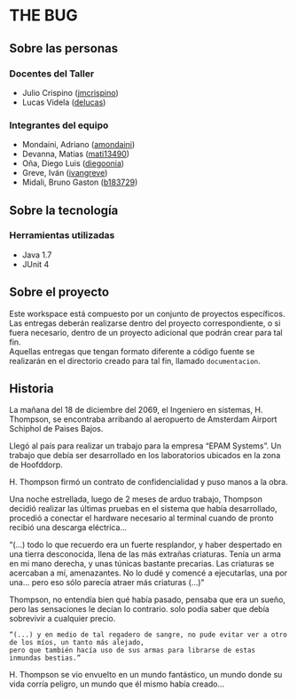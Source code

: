 ﻿# THE BUG

## Sobre las personas

### Docentes del Taller

* Julio Crispino ([jmcrispino](https://github.com/jmcrispino))
* Lucas Videla ([delucas](https://github.com/delucas))

### Integrantes del equipo

* Mondaini, Adriano ([amondaini](https://github.com/amondaini))
* Devanna, Matias   ([mati13490](https://github.com/mati13490))
* Oña, Diego Luis   ([diegoonia](https://github.com/diegoonia))
* Greve, Iván	    ([ivangreve](https://github.com/ivangreve))
* Midali, Bruno Gaston  ([b183729](https://github.com/b183729))

## Sobre la tecnología

### Herramientas utilizadas

* Java 1.7
* JUnit 4

## Sobre el proyecto

Este workspace está compuesto por un conjunto de proyectos específicos. Las entregas deberán realizarse dentro del proyecto correspondiente, o si fuera necesario, dentro de un proyecto adicional que podrán crear para tal fin.  
Aquellas entregas que tengan formato diferente a código fuente se realizarán en el directorio creado para tal fin, llamado `documentacion`.

## Historia

La mañana del 18 de diciembre del 2069, el Ingeniero en sistemas, H. Thompson, se encontraba arribando al aeropuerto de Amsterdam Airport Schiphol de Paises Bajos.

Llegó al país para realizar un trabajo para la empresa “EPAM Systems”. Un trabajo que debía ser desarrollado en los laboratorios ubicados en la zona de Hoofddorp.

H. Thompson firmó un contrato de confidencialidad y puso manos a la obra.

Una noche estrellada, luego de 2 meses de arduo trabajo, Thompson decidió realizar las últimas pruebas en el sistema que había desarrollado, procedió a conectar el hardware necesario al terminal cuando de pronto recibió una descarga eléctrica…

“(...) todo lo que recuerdo era un fuerte resplandor, y haber despertado en una tierra desconocida, llena de las más extrañas criaturas. 
	Tenía un arma en mi mano derecha, y unas túnicas bastante precarias. Las criaturas se acercaban a mí, amenazantes.
	No lo dudé y comencé a ejecutarlas, una por una… pero eso sólo parecía atraer más criaturas (...)"

Thompson, no entendía bien qué había pasado, pensaba que era un sueño, pero las sensaciones le decían lo contrario. solo podía saber que debía sobrevivir a cualquier precio. 

	“(...) y en medio de tal regadero de sangre, no pude evitar ver a otro de los míos, un tanto más alejado,
	pero que también hacía uso de sus armas para librarse de estas inmundas bestias.”

H. Thompson se vio envuelto en un mundo fantástico, un mundo donde su vida corría peligro, un mundo que él mismo había creado...
